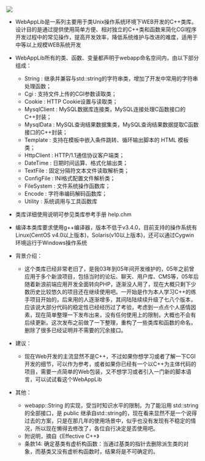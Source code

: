 <a href="https://996.icu"><img src="https://img.shields.io/badge/link-996.icu-red.svg"></a>

- WebAppLib是一系列主要用于类Unix操作系统环境下WEB开发的C++类库。 设计目的是通过提供使用简单方便、相对独立的C++类和函数来简化CGI程序开发过程中的常见操作，提高开发效率，降低系统维护与改进的难度，适用于中等以上规模WEB系统开发
 
- WebAppLib所有的类、函数、变量都声明于webapp命名空间内，由以下部分组成：
  - String : 继承并兼容与std::string的字符串类，增加了开发中常用的字符串处理函数；
  - Cgi : 支持文件上传的CGI参数读取类；
  - Cookie : HTTP Cookie设置与读取类；
  - MysqlClient : MySQL数据库连接类，MySQL连接处理C函数接口的C++封装；
  - MysqlData : MySQL查询结果数据集类，MySQL查询结果数据提取C函数接口的C++封装；
  - Template : 支持在模板中嵌入条件跳转、循环输出脚本的 HTML 模板类；
  - HttpClient : HTTP/1.1通信协议客户端类；
  - DateTime : 日期时间运算、格式化输出类；
  - TextFile : 固定分隔符文本文件读取解析类；
  - ConfigFile : INI格式配置文件解析类；
  - FileSystem : 文件系统操作函数库；
  - Encode : 字符串编码解码函数库；
  - Utility : 系统调用与工具函数库

- 类库详细使用说明可参见类库参考手册 help.chm
- 编译本类库要求使用g++编译器，版本不低于v3.4.0，目前支持的操作系统有Linux(CentOS v4.0以上版本)，Solaris(v10以上版本)，还可以通过Cygwin环境运行于Windows操作系统

- 背景介绍：
  - 这个类库已经非常老旧了，是我03年到05年间开发维护的，05年之前曾应用于多个新浪项目，包括当时的论坛、聊天、用户库、CMS等，05年后随着新浪前端应用开发全面转向PHP，逐渐没人用了，现在大概只剩下少数历史比较悠久的项目还在继续使用吧。一开始是作为本人学习C++的练手项目开始的，后来用的人逐渐增多，其间陆陆续续升级了七八个版本，应该说大部分代码的稳定性已经经历过了考验，考虑到一点点个人感情因素，现在简单整理一下发布出来，没有任何使用上的限制，大概也不会有后续更新。这次发布之前做了一下整理，重构了一些类库和函数的命名，删除了很多已经证明并不需要的冗余接口。

- 建议：
  - 现在Web开发的主流显然不是C++，不过如果你想学习或者了解一下CGI开发的细节，可以作为参考，或者如果你已经有一个以C++为主体代码的项目，需要一点简单的Web包装，又不想学习或者引入一门新的脚本语言，可以试试看这个WebAppLib

- 其他：
  - webapp::String 的实现，受当时知识水平的限制，为了能沿用 std::string 的全部接口，是 public 继承自std::string的，现在看来显然不是一个说得过去的方案，只是在那几年的使用场景中，似乎也没有发现有不稳定的情况，所以现在懒得去修改了，各位自行决定是否使用吧。
  - 附说明，摘自《Effective C++》
  - 条款14: 确定基类有虚析构函数：当通过基类的指针去删除派生类的对象，而基类又没有虚析构函数时，结果将是不可确定的。
